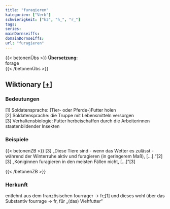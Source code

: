 ```yaml
---
title: "furagieren"
kategorien: ["Verb"]
schwierigkeit: ["k3", "h_", "r_"]
tags:
series:
mainDornseiffs:
domainDornseiffs:
url: "furagieren"
---
```


{{< betonenÜbs >}}
**Übersetzung:**  
forage  
{{< /betonenÜbs >}}

## Wiktionary [[+](https://de.wiktionary.org/wiki/furagieren)]

### Bedeutungen
[1] Soldatensprache: (Tier- oder Pferde-)Futter holen  
[2] Soldatensprache: die Truppe mit Lebensmitteln versorgen  
[3] Verhaltensbiologie: Futter herbeischaffen durch die Arbeiterinnen staatenbildender Insekten  

### Beispiele
{{< betonenZB >}}
[3] „Diese Tiere sind - wenn das Wetter es zulässt - während der Winterruhe aktiv und furagieren (in geringerem Maß), […].“[2]  
[3] „Königinnen furagieren in den meisten Fällen nicht, […]“[3]  

{{< /betonenZB >}}
### Herkunft
entlehnt aus dem französischen fourrager → fr;[1] und dieses wohl über das Substantiv fourrage → fr, für „(das) Viehfutter“  


